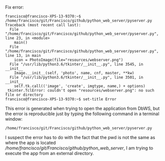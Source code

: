Fix error: 

```shell
francisco@francisco-XPS-13-9370:~$ /home/francisco/git/Francisco/github/python_web_server/pyserver.py
Traceback (most recent call last):
  File "/home/francisco/git/Francisco/github/python_web_server/pyserver.py", line 23, in <module>
    main()
  File "/home/francisco/git/Francisco/github/python_web_server/pyserver.py", line 13, in main
    icon = PhotoImage(file="resources/webserver.png")
  File "/usr/lib/python3.6/tkinter/__init__.py", line 3545, in __init__
    Image.__init__(self, 'photo', name, cnf, master, **kw)
  File "/usr/lib/python3.6/tkinter/__init__.py", line 3501, in __init__
    self.tk.call(('image', 'create', imgtype, name,) + options)
_tkinter.TclError: couldn't open "resources/webserver.png": no such file or directory
francisco@francisco-XPS-13-9370:~$ set-title Error
```
This error is generated when trying to open the application from DbWS, but
the error is reproducible just by typing the following command in a terminal window:

```shell
/home/francisco/git/Francisco/github/python_web_server/pyserver.py
```

I suspect the error has to do with the fact that the pwd is not the same as where the
app is located _/home/francisco/git/Francisco/github/python_web_server_, I am trying
to execute the app from an external directory.

